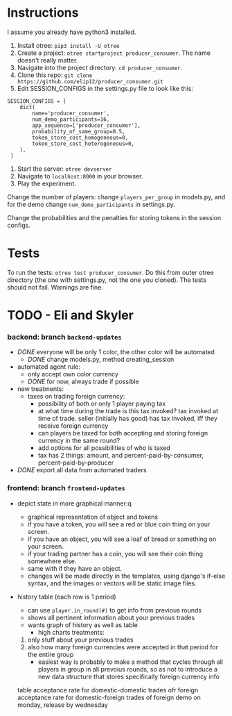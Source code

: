 # Instructions
I assume you already have python3 installed.
1. Install otree: `pip3 install -U otree`
1. Create a project: `otree startproject producer_consumer`. The name doesn't
really matter.
1. Navigate into the project directory: `cd producer_consumer`.
1. Clone this repo: `git clone https://github.com/elip12/producer_consumer.git`
1. Edit SESSION_CONFIGS in the settings.py file to look like this:
```
SESSION_CONFIGS = [
    dict(
        name='producer_consumer',
        num_demo_participants=16,
        app_sequence=['producer_consumer'],
        probability_of_same_group=0.5,
        token_store_cost_homogeneous=0,
        token_store_cost_heterogeneous=0,
    ),
 ]
 ```
 1. Start the server: `otree devserver`
 1. Navigate to `localhost:8000` in your browser.
 1. Play the experiment.

Change the number of players: change `players_per_group` in models.py,
and for the demo change `num_demo_participants` in settings.py.

Change the probabilities and the penalties for storing tokens in the session configs.

# Tests
To run the tests: `otree test producer_consumer`. Do this from outer otree directory
(the one with settings.py, not the one you cloned).
The tests should not fail. Warnings are fine.

# TODO - Eli and Skyler

### backend: branch `backend-updates`
- *DONE* everyone will be only 1 color, the other color will be automated
    - *DONE* change models.py, method creating_session
- automated agent rule:
	- only accept own color currency
    - *DONE* for now, always trade if possible
- new treatments:
	- taxes on trading foreign currency:
        - possibility of both or only 1 player paying tax
        - at what time during the trade is this tax invoked?
            tax invoked at time of trade. seller (initially has good) has tax invoked, iff they receive foreign currency
        - can players be taxed for both accepting and storing foreign currency
        in the same round?
        - add options for all possibilities of who is taxed
        - tax has 2 things: amount, and percent-paid-by-consumer, percent-paid-by-producer
- *DONE* export all data from automated traders


### frontend: branch `frontend-updates`
- depict state in more graphical manner:q

	- graphical representation of object and tokens
    - if you have a token, you will see a red or blue coin thing on your screen.
    - if you have an object, you will see a loaf of bread or something on your screen.
    - if your trading partner has a coin, you will see their coin thing somewhere else.
    - same with if they have an object.
    - changes will be made directly in the templates, using django's if-else
    syntax, and the images or vectors will be static image files.
- history table (each row is 1 period)
	- can use `player.in_round(#)` to get info from previous rounds
    - shows all pertinent information about your previous trades
	- wants graph of history as well as table
        - high charts
    treatments:
    1. only stuff about your previous trades
	2. also how many foreign currencies were accepted in that period for the entire group
        - easiest way is probably to make a method that cycles through all players
        in group in all prevoius rounds, so as not to introduce a new data structure
        that stores specifically foreign currency info

    table
        acceptance rate for domestic-domestic trades ofr foreign
        acceptance rate for domestic-foreign trades of foreign
        demo on monday, release by wednesday
